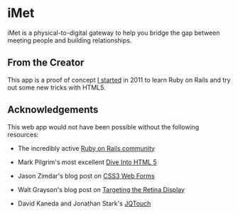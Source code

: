 iMet
====
iMet is a physical-to-digital gateway to help you bridge the gap between meeting people and building relationships.

From the Creator
----------------
This app is a proof of concept [I started](http://welense.com/) in 2011 to learn Ruby on Rails and try out some new tricks with HTML5.

Acknowledgements
----------------
This web app would not have been possible without the following resources:

- The incredibly active
	[Ruby on Rails community](http://rubyonrails.org)

- Mark Pilgrim's most excellent
	[Dive Into HTML 5](http://diveintohtml5.org/geolocation.html)

- Jason Zimdar's blog post on
	[CSS3 Web Forms](http://signalvnoise.com/posts/2609-customizing-web-forms-with-css3-and-webkit)
	
- Walt Grayson's blog post on
	[Targeting the Retina Display](http://blog.iwalt.com/2010/06/targeting-the-iphone-4-retina-display-with-css3-media-queries.html)

- David Kaneda and Jonathan Stark's 
	[JQTouch](http://www.jqtouch.com/)
